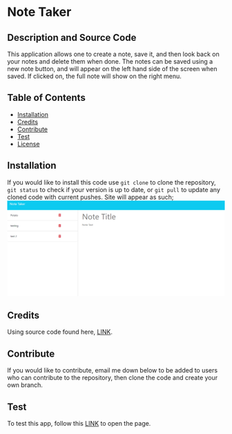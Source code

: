 # Note Taker

## Description and Source Code

This application allows one to create a note, save it, and then look back on your notes and delete them when done. The notes can be saved using a new note button, and will appear on the left hand side of the screen when saved. If clicked on, the full note will show on the right menu.

  ## Table of Contents
  - [Installation](#installation)
  - [Credits](#credits)
  - [Contribute](#contribute)
  - [Test](#test)
  - [License](#license)

  ## Installation

  If you would like to install this code use `git clone` to clone the repository, `git status` to check if your version is up to date, or `git pull` to update any cloned code with current pushes. Site will appear as such; ![A preview of the note taker website](./public/assets/scrnshot.png)

  ## Credits

  Using source code found here, [LINK](https://github.com/coding-boot-camp/miniature-eureka).

  ## Contribute

  If you would like to contribute, email me down below to be added to users who can contribute to the repository, then clone the code and create your own branch.

  ## Test
  
 To test this app, follow this [LINK](https://secure-journey-75714-c0128ad5dfd0.herokuapp.com/notes) to open the page.